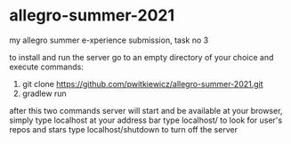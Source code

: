 # allegro-summer-2021
my allegro summer e-xperience submission, task no 3

to install and run the server go to an empty directory of your choice and execute commands:
1. git clone https://github.com/pwitkiewicz/allegro-summer-2021.git
2. gradlew run

after this two commands server will start and be available at your browser, simply type localhost at your address bar
type localhost/<username> to look for user's repos and stars
type localhost/shutdown to turn off the server
